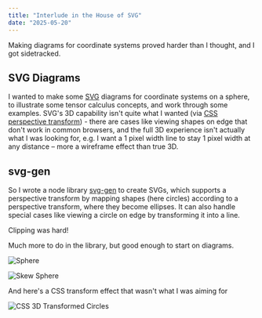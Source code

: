 ```yaml
---
title: "Interlude in the House of SVG"
date: "2025-05-20"
--- 
```


Making diagrams for coordinate systems proved harder than I thought, and I got sidetracked.

<!-- more -->

## SVG Diagrams

I wanted to make some [SVG](https://developer.mozilla.org/en-US/docs/Web/SVG) diagrams for coordinate systems on a sphere, to illustrate some tensor calculus concepts, and work through some examples. SVG's 3D capability isn't quite what I wanted (via [CSS perspective transform](https://developer.mozilla.org/en-US/docs/Web/CSS/transform-function/perspective)) - there are cases like viewing shapes on edge that don't work in common browsers, and the full 3D experience isn't actually what I was looking for, e.g. I want a 1 pixel width line to stay 1 pixel width at any distance – more a wireframe effect than true 3D.

## svg-gen

So I wrote a node library [svg-gen](https://github.com/mlitwin/svg-gen) to create SVGs, which supports a perspective transform by mapping shapes (here circles) according to a perspective transform, where they become ellipses. It can also handle special cases like viewing a circle on edge by transforming it into a line.

Clipping was hard!

Much more to do in the library, but good enough to start on diagrams.


![Sphere](https://antoninus.org/svg-gen/generated/spherestandard.svg)

![Skew Sphere](https://antoninus.org/svg-gen/generated/sphereskew.svg)


And here's a CSS transform effect that wasn't what I was aiming for

![CSS 3D Transformed Circles](https://antoninus.org/svg-gen/csstransforms.svg)


